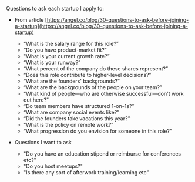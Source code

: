 Questions to ask each startup I apply to:
  - From article [https://angel.co/blog/30-questions-to-ask-before-joining-a-startup](https://angel.co/blog/30-questions-to-ask-before-joining-a-startup)
    - “What is the salary range for this role?”
    - “Do you have product-market fit?” 
    - "What is your current growth rate?” 
    - “What is your runway?” 
    - “What percent of the company do these shares represent?” 
    - “Does this role contribute to higher-level decisions?” 
    - “What are the founders' backgrounds?”
    - “What are the backgrounds of the people on your team?” 
    - “What kind of people—who are otherwise successful—don't work out here?”
    - “Do team members have structured 1-on-1s?”  
    - “What are company social events like?” 
    - “Did the founders take vacations this year?”
    - “What is the policy on remote work?”
    - “What progression do you envision for someone in this role?”

  - Questions I want to ask 
    - "Do you have an education stipend or reimburse for conferences etc?"
    - "Do you host meetups?"
    - "Is there any sort of afterwork training/learning etc"